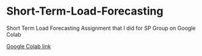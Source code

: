# Short-Term-Load-Forecasting
Short Term Load Forecasting Assignment that I did for SP Group on Google Colab

[Google Colab link](https://colab.research.google.com/drive/1iJYqvlQpBbIu9PK_gTspf69IJOLELZjO)
